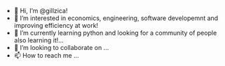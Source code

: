 - 👋 Hi, I’m @gillzica!
- 👀 I’m interested in economics, engineering, software developemnt and improving efficiency at work!
- 🌱 I’m currently learning python and looking for a community of people also learning it!...
- 💞️ I’m looking to collaborate on ...
- 📫 How to reach me ...

<!---
guilhermezica/guilhermezica is a ✨ special ✨ repository because its `README.md` (this file) appears on your GitHub profile.
You can click the Preview link to take a look at your changes.
--->
